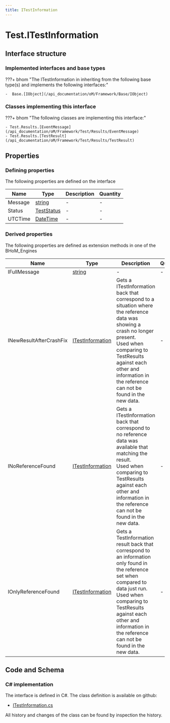 ```yaml
---
title: ITestInformation
---
```


# Test.ITestInformation



## Interface structure

### Implemented interfaces and base types

???+ bhom "The ITestInformation in inheriting from the following base type(s) and implements the following interfaces:"

    -  Base.[IObject](/api_documentation/oM/Framework/Base/IObject)


### Classes implementing this interface

???+ bhom "The following classes are implementing this interface:"

    - Test.Results.[EventMessage](/api_documentation/oM/Framework/Test/Results/EventMessage)
    - Test.Results.[TestResult](/api_documentation/oM/Framework/Test/Results/TestResult)


## Properties



### Defining properties

The following properties are defined on the interface

| Name             | Type             | Description      | Quantity         |
|------------------|------------------|------------------|------------------|
| Message | [string](https://learn.microsoft.com/en-us/dotnet/api/System.String?view=netstandard-2.0) | - | - |
| Status | [TestStatus](/api_documentation/oM/Framework/Test/TestStatus) | - | - |
| UTCTime | [DateTime](https://learn.microsoft.com/en-us/dotnet/api/System.DateTime?view=netstandard-2.0) | - | - |


### Derived properties

The following properties are defined as extension methods in one of the BHoM_Engines

| Name             | Type             | Description      | Quantity         | Engine           |
|------------------|------------------|------------------|------------------|------------------|
| IFullMessage | [string](https://learn.microsoft.com/en-us/dotnet/api/System.String?view=netstandard-2.0) | - | - | Test_Engine |
| INewResultAfterCrashFix | [ITestInformation](/api_documentation/oM/Framework/Test/ITestInformation) | Gets a ITestInformation back that correspond to a situation where the reference data was showing a crash no longer present.<br>Used when comparing to TestResults against each other and information in the reference can not be found in the new data. | - | InteroperabilityTest_Engine |
| INoReferenceFound | [ITestInformation](/api_documentation/oM/Framework/Test/ITestInformation) | Gets a ITestInformation back that correspond to no reference data was available that matching the result.<br>Used when comparing to TestResults against each other and information in the reference can not be found in the new data. | - | InteroperabilityTest_Engine |
| IOnlyReferenceFound | [ITestInformation](/api_documentation/oM/Framework/Test/ITestInformation) | Gets a TestInformation result back that correspond to an information only found in the reference set when compared to data just run.<br>Used when comparing to TestResults against each other and information in the reference can not be found in the new data. | - | InteroperabilityTest_Engine |


## Code and Schema

### C# implementation

The interface is defined in C#. The class definition is available on github:

- [ITestInformation.cs](https://github.com/BHoM/BHoM/blob/develop/Test_oM/ITestInformation.cs)

All history and changes of the class can be found by inspection the history.
